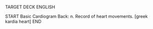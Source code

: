 TARGET DECK
ENGLISH

START
Basic
Cardiogram
Back: n. Record of heart movements. [greek kardia heart]
END
